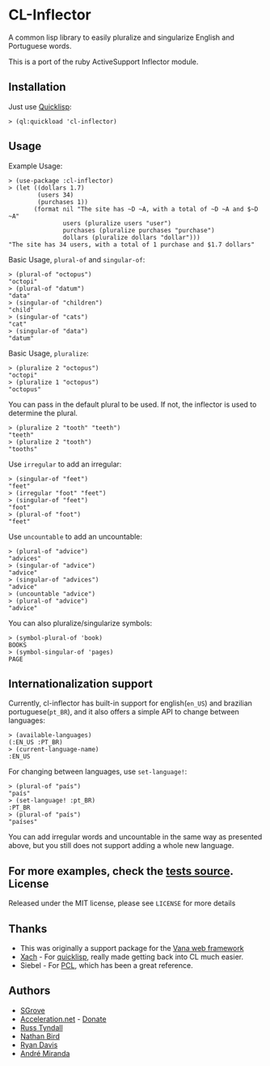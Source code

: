 CL-Inflector
========

A common lisp library to easily pluralize and singularize English and Portuguese words.

This is a port of the ruby ActiveSupport Inflector module.

Installation
------------------
Just use [Quicklisp](www.quicklisp.org):

    > (ql:quickload 'cl-inflector)

Usage
-----------
Example Usage:

    > (use-package :cl-inflector)
    > (let ((dollars 1.7)
            (users 34)
            (purchases 1))
           (format nil "The site has ~D ~A, with a total of ~D ~A and $~D ~A"  
                   users (pluralize users "user") 
                   purchases (pluralize purchases "purchase") 
                   dollars (pluralize dollars "dollar")))
    "The site has 34 users, with a total of 1 purchase and $1.7 dollars"

Basic Usage, `plural-of` and `singular-of`:

    > (plural-of "octopus") 
    "octopi"
    > (plural-of "datum")
    "data"
    > (singular-of "children")
    "child"
    > (singular-of "cats")
    "cat"
    > (singular-of "data")
    "datum"

Basic Usage, `pluralize`:

    > (pluralize 2 "octopus")
    "octopi"
    > (pluralize 1 "octopus")
    "octopus"

You can pass in the default plural to be used. If not, the inflector is used to determine the plural.

    > (pluralize 2 "tooth" "teeth")
    "teeth"
    > (pluralize 2 "tooth")
    "tooths"

Use `irregular` to add an irregular:

    > (singular-of "feet")
    "feet"
    > (irregular "foot" "feet")
    > (singular-of "feet")
    "foot"
    > (plural-of "foot")
    "feet"

Use `uncountable` to add an uncountable:

    > (plural-of "advice")
    "advices"
    > (singular-of "advice")
    "advice"
    > (singular-of "advices")
    "advice"
    > (uncountable "advice")
    > (plural-of "advice")
    "advice"

You can also pluralize/singularize symbols:

    > (symbol-plural-of 'book)
    BOOKS
    > (symbol-singular-of 'pages)
    PAGE
    
Internationalization support
---------------
Currently, cl-inflector has built-in support for english(`en_US`) and brazilian portuguese(`pt_BR`), and it also offers a simple API to change between languages:

    > (available-languages)
    (:EN_US :PT_BR)
    > (current-language-name)
    :EN_US

For changing between languages, use `set-language!`:

    > (plural-of "país")
    "país"
    > (set-language! :pt_BR)
    :PT_BR
    > (plural-of "país")
    "países"

You can add irregular words and uncountable in the same way as presented above, but you still does not support adding a whole new language.

For more examples, check the [tests source](https://github.com/AccelerationNet/cl-inflector/blob/master/tests/inflector.lisp).
License
---------------

Released under the MIT license, please see `LICENSE` for more details

Thanks
-------------
  - This was originally a support package for the [Vana web framework][1]
  - [Xach][2] - For [quicklisp][3], really made getting back into CL much easier.
  - Siebel - For [PCL][4], which has been a great reference.


  [1]: https://github.com/sgrove/vana
  [2]: http://xach.livejournal.com/
  [3]: http://www.quicklisp.org/
  [4]: http://gigamonkeys.com/book/

## Authors
 * [SGrove](https://github.com/sgrove)
 * [Acceleration.net](http://www.acceleration.net/) - [Donate](http://www.acceleration.net/programming/donate-to-acceleration-net/)
  * [Russ Tyndall](http://russ.unwashedmeme.com/blog)
  * [Nathan Bird](http://the.unwashedmeme.com/blog)
  * [Ryan Davis](http://ryepup.unwashedmeme.com/blog)
  * [André Miranda](http://github.com/EuAndreh)
